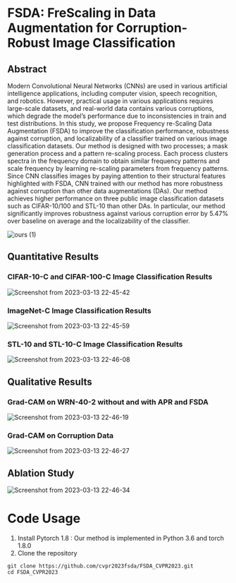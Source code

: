 # FSDA: FreScaling in Data Augmentation for Corruption-Robust Image Classification
## Abstract
Modern Convolutional Neural Networks (CNNs) are used in various artificial intelligence applications, including computer vision, speech recognition, and robotics. However, practical usage in various applications requires large-scale datasets, and real-world data contains various corruptions, which degrade the model’s performance due to inconsistencies in train and test distributions. In this study, we propose Frequency re-Scaling Data Augmentation (FSDA) to improve the classification performance, robustness against corruption, and localizability of a classifier trained on various image classification datasets. Our method is designed with two processes; a mask generation process and a pattern re-scaling process. Each process clusters spectra in the frequency domain to obtain similar frequency patterns and scale frequency by learning re-scaling parameters from frequency patterns. Since CNN classifies images by paying attention to their structural features highlighted with FSDA, CNN trained with our method has more robustness against corruption than other data augmentations (DAs). Our method achieves higher performance on three public image classification datasets such as CIFAR-10/100 and STL-10 than other DAs. In particular, our method significantly improves robustness against various corruption error by 5.47% over baseline on average and the localizability of the classifier.

![ours (1)](https://user-images.githubusercontent.com/127758215/224719744-602afaf6-0504-4ace-9fa9-f19f0f348a77.png)

## Quantitative Results
### CIFAR-10-C and CIFAR-100-C Image Classification Results
![Screenshot from 2023-03-13 22-45-42](https://user-images.githubusercontent.com/127758215/224720627-71d3a4af-9ad6-4eb5-891d-478807c6fc0a.png)

### ImageNet-C Image Classification Results
![Screenshot from 2023-03-13 22-45-59](https://user-images.githubusercontent.com/127758215/224720870-aa17d60c-8702-422a-90df-6d0bde39746d.png)

### STL-10 and STL-10-C Image Classification Results
![Screenshot from 2023-03-13 22-46-08](https://user-images.githubusercontent.com/127758215/224720977-e6078e47-0066-42c7-905b-16ceb92dc9ce.png)

## Qualitative Results
### Grad-CAM on WRN-40-2 without and with APR and FSDA
![Screenshot from 2023-03-13 22-46-19](https://user-images.githubusercontent.com/127758215/224721337-fa8a5b33-500e-4986-b31e-27cabd495a79.png)

### Grad-CAM on Corruption Data
![Screenshot from 2023-03-13 22-46-27](https://user-images.githubusercontent.com/127758215/224721496-648710e3-aa29-44d0-a99e-b02362a26d14.png)

## Ablation Study
![Screenshot from 2023-03-13 22-46-34](https://user-images.githubusercontent.com/127758215/224721552-fd833123-a60a-45c0-987a-8d0662c17d05.png)

# Code Usage

1. Install Pytorch 1.8 : Our method is implemented in Python 3.6 and torch 1.8.0
2. Clone the repository

```
git clone https://github.com/cvpr2023fsda/FSDA_CVPR2023.git
cd FSDA_CVPR2023
```
